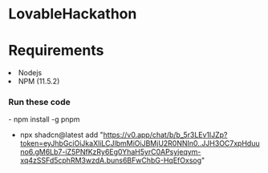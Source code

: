 # LovableHackathon

<h1>Requirements</h1>
<li>Nodejs </li>
<li>NPM (11.5.2)</li>

<h3>Run these code</h3>
-  npm install -g pnpm

- npx shadcn@latest add "https://v0.app/chat/b/b_5r3LEv1lJZp?token=eyJhbGciOiJkaXIiLCJlbmMiOiJBMjU2R0NNIn0..JJH3OC7xpHduuno6.gM6Lb7-iZ5PNfKzRy6Eg0YhaH5yrC0APsyjeqym-xq4zSSFd5cphRM3wzdA.buns6BFwChbG-HqEfOxsog"
